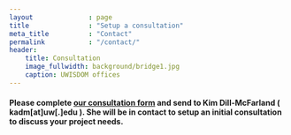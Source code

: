 ```yaml
---
layout              : page
title               : "Setup a consultation"
meta_title          : "Contact"
permalink           : "/contact/"
header:
    title: Consultation
    image_fullwidth: background/bridge1.jpg
    caption: UWISDOM offices
---
```


<h4>Please complete <a href="/forms/UWISDOM_consult_form.pdf" download>our consultation form</a> and send to Kim Dill-McFarland ( kadm[at]uw[.]edu ). She will be in contact to setup an initial consultation to discuss your project needs.</h4>
